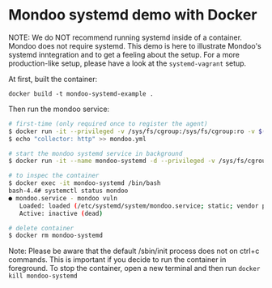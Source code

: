 # Mondoo systemd demo with Docker

NOTE: We do NOT recommend running systemd inside of a container. Mondoo does not require systemd. This demo is here to illustrate Mondoo's systemd inntegration and to get a feeling about the setup. For a more production-like setup, please have a look at the `systemd-vagrant` setup.

At first, built the container:

```
docker build -t mondoo-systemd-example .
```

Then run the mondoo service:

```bash
# first-time (only required once to register the agent)
$ docker run -it --privileged -v /sys/fs/cgroup:/sys/fs/cgroup:ro -v $(PWD):/etc/opt/mondoo/ mondoo-systemd-example:latest mondoo register --token $TOKEN --config /etc/opt/mondoo/mondoo.yml
$ echo "collector: http" >> mondoo.yml

# start the mondoo systemd service in background
$ docker run -it --name mondoo-systemd -d --privileged -v /sys/fs/cgroup:/sys/fs/cgroup:ro -v $(PWD):/etc/opt/mondoo/ mondoo-systemd-example:latest

# to inspec the container
$ docker exec -it mondoo-systemd /bin/bash     
bash-4.4# systemctl status mondoo
● mondoo.service - mondoo vuln
   Loaded: loaded (/etc/systemd/system/mondoo.service; static; vendor preset: disabled)
   Active: inactive (dead)

# delete container
$ docker rm mondoo-systemd  
```

Note: Please be aware that the default /sbin/init process does not on ctrl+c commands. This is important if you decide to run the container in foreground. To stop the container, open a new terminal and then run `docker kill mondoo-systemd`
